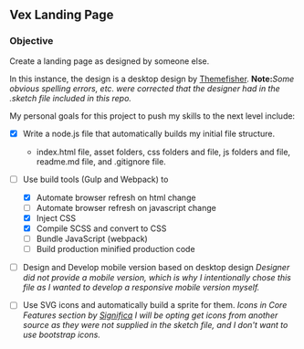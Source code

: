 <!-- http://demo.themefisher.com/demos/?theme=vex -->
## Vex Landing Page

### Objective
Create a landing page as designed by someone else.

In this instance, the design is a desktop design by [Themefisher](https://themefisher.com). **Note:**_Some obvious spelling errors, etc. were corrected that the designer had in the .sketch file included in this repo._

My personal goals for this project to push my skills to the next level include:

- [x] Write a node.js file that automatically builds my initial file structure. 
  - index.html file, asset folders, css folders and file, js folders and file, readme.md file, and .gitignore file.
- [ ] Use build tools (Gulp and Webpack) to 
  - [x] Automate browser refresh on html change
  - [ ] Automate browser refresh on javascript change
  - [x] Inject CSS
  - [x] Compile SCSS and convert to CSS 
  - [ ] Bundle JavaScript (webpack) 
  - [ ] Build production minified production code
- [ ] Design and Develop mobile version based on desktop design
_Designer did not provide a mobile version, which is why I intentionally chose this file as I wanted to develop a responsive mobile version myself._
- [ ] Use SVG icons and automatically build a sprite for them.
_Icons in Core Features section by [Significa](https://dribbble.com/significa)_
_I will be opting get icons from another source as they were not supplied in the sketch file, and I don't want to use bootstrap icons._



